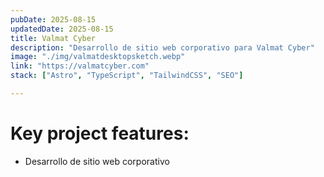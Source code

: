 ```yaml
---
pubDate: 2025-08-15
updatedDate: 2025-08-15
title: Valmat Cyber
description: "Desarrollo de sitio web corporativo para Valmat Cyber"
image: "./img/valmatdesktopsketch.webp"
link: "https://valmatcyber.com"
stack: ["Astro", "TypeScript", "TailwindCSS", "SEO"]

---
```


# Key project features:

- Desarrollo de sitio web corporativo

